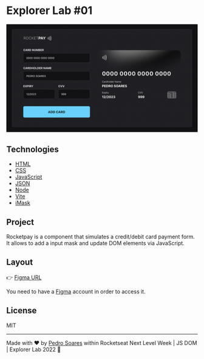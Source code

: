 # Explorer Lab #01

![rocket-pay](.github/project.png)

## Technologies

- [HTML](https://developer.mozilla.org/en-US/docs/Web/HTML)
- [CSS](https://developer.mozilla.org/en-US/docs/Web/css)
- [JavaScript](https://developer.mozilla.org/en-US/docs/Web/javascript)
- [JSON](https://www.json.org/json-en.html)
- [Node](https://nodejs.org/)
- [Vite](https://vitejs.dev/)
- [iMask](https://imask.js.org)

## Project

Rocketpay is a component that simulates a credit/debit card payment form.
It allows to add a input mask and update DOM elements via JavaScript.

## Layout

👉 [Figma URL](https://www.figma.com/file/gpqavL469k0pPUGOmAQEM9/Explorer-Lab-%2301/duplicate)

You need to have a [Figma](https://figma.com) account in order to access it.

## License

MIT

---

Made with ♥ by [Pedro Soares](https://github.com/pncsoares) within Rocketseat Next Level Week | JS DOM | Explorer Lab 2022 🙌 
